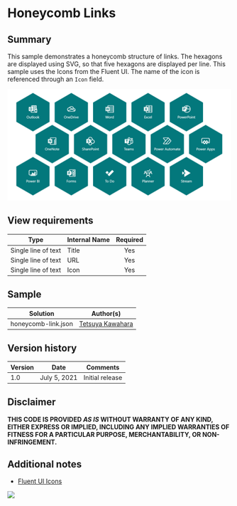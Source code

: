 # Honeycomb Links

## Summary
This sample demonstrates a honeycomb structure of links. The hexagons are displayed using SVG, so that five hexagons are displayed per line. This sample uses the Icons from the Fluent UI. The name of the icon is referenced through an `Icon` field.

![screenshot of the sample](./assets/screenshot.png)

## View requirements

|Type               |Internal Name|Required|
|-------------------|-------------|:------:|
|Single line of text|Title        |Yes     |
|Single line of text|URL          |Yes     |
|Single line of text|Icon         |Yes     |

## Sample

Solution            |Author(s)
--------------------|---------------------------
honeycomb-link.json |[Tetsuya Kawahara](https://twitter.com/techan_k)

## Version history

Version |Date         |Comments
--------|-------------|--------------------------------
1.0     |July 5, 2021 |Initial release

## Disclaimer
**THIS CODE IS PROVIDED *AS IS* WITHOUT WARRANTY OF ANY KIND, EITHER EXPRESS OR IMPLIED, INCLUDING ANY IMPLIED WARRANTIES OF FITNESS FOR A PARTICULAR PURPOSE, MERCHANTABILITY, OR NON-INFRINGEMENT.**

## Additional notes
- [Fluent UI Icons](https://developer.microsoft.com/en-us/fluentui#/styles/web/icons)

<img src="https://telemetry.sharepointpnp.com/sp-dev-list-formatting/view-samples/honeycomb-link" />